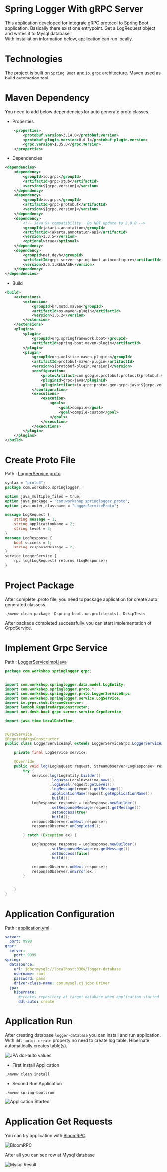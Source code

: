 # Spring Logger With gRPC Server

This application developed for integrate gRPC protocol to Spring Boot application. 
Basically there exist one entrypoint. Get a LogRequest object and writes it to Mysql database
<br/>
With installation information below, application can run locally.

# Technologies

The project is built on `Spring Boot` and `io.grpc` architecture. Maven used as build automation tool.

# Maven Dependency

You need to add below dependencies for auto generate proto classes.

* Properties
````xml
	<properties>
		<protobuf.version>3.14.0</protobuf.version>
		<protobuf-plugin.version>0.6.1</protobuf-plugin.version>
		<grpc.version>1.35.0</grpc.version>
	</properties>

````

* Dependencies

````xml
<dependencies>
    <dependency>
        <groupId>io.grpc</groupId>
        <artifactId>grpc-stub</artifactId>
        <version>${grpc.version}</version>
    </dependency>
    <dependency>
        <groupId>io.grpc</groupId>
        <artifactId>grpc-protobuf</artifactId>
        <version>${grpc.version}</version>
    </dependency>
    <dependency>
        <!-- Java 9+ compatibility - Do NOT update to 2.0.0 -->
        <groupId>jakarta.annotation</groupId>
        <artifactId>jakarta.annotation-api</artifactId>
        <version>1.3.5</version>
        <optional>true</optional>
    </dependency>
    <dependency>
        <groupId>net.devh</groupId>
        <artifactId>grpc-server-spring-boot-autoconfigure</artifactId>
        <version>2.5.1.RELEASE</version>
    </dependency>
</dependencies>
````

* Build

````xml
<build>
    <extensions>
        <extension>
            <groupId>kr.motd.maven</groupId>
            <artifactId>os-maven-plugin</artifactId>
            <version>1.6.2</version>
        </extension>
    </extensions>
    <plugins>
        <plugin>
            <groupId>org.springframework.boot</groupId>
            <artifactId>spring-boot-maven-plugin</artifactId>
        </plugin>
        <plugin>
            <groupId>org.xolstice.maven.plugins</groupId>
            <artifactId>protobuf-maven-plugin</artifactId>
            <version>${protobuf-plugin.version}</version>
            <configuration>
                <protocArtifact>com.google.protobuf:protoc:${protobuf.version}:exe:${os.detected.classifier}</protocArtifact>
                <pluginId>grpc-java</pluginId>
                <pluginArtifact>io.grpc:protoc-gen-grpc-java:${grpc.version}:exe:${os.detected.classifier}</pluginArtifact>
            </configuration>
            <executions>
                <execution>
                    <goals>
                        <goal>compile</goal>
                        <goal>compile-custom</goal>
                    </goals>
                </execution>
            </executions>
        </plugin>
    </plugins>
</build>
````

# Create Proto File

Path : [LoggerService.proto](src/main/proto/LoggerService.proto)

````protobuf
syntax = "proto3";
package com.workshop.springlogger;

option java_multiple_files = true;
option java_package = "com.workshop.springlogger.proto";
option java_outer_classname = "LoggerServiceProto";

message LogRequest {
    string message = 1;
    string applicationName = 2;
    string level = 3;
}
message LogResponse {
    bool success = 1;
    string responseMessage = 2;
}
service LoggerService {
    rpc log(LogRequest) returns (LogResponse);
}
````

# Project Package

After complete .proto file, you need to package application for create auto generated classess.

```shell
./mvnw clean package -Dspring-boot.run.profiles=tst -DskipTests
```

After package completed successfully, you can start implementation of GrpcService.

# Implement Grpc Service

Path : [LoggerServiceImpl.java](src/main/java/com/workshop/springlogger/grpc/LoggerServiceImpl.java)

````java
package com.workshop.springlogger.grpc;


import com.workshop.springlogger.data.model.LogEntity;
import com.workshop.springlogger.proto.*;
import com.workshop.springlogger.proto.LoggerServiceGrpc;
import com.workshop.springlogger.service.LogService;
import io.grpc.stub.StreamObserver;
import lombok.RequiredArgsConstructor;
import net.devh.boot.grpc.server.service.GrpcService;

import java.time.LocalDateTime;


@GrpcService
@RequiredArgsConstructor
public class LoggerServiceImpl extends LoggerServiceGrpc.LoggerServiceImplBase {

    private final LogService service;

    @Override
    public void log(LogRequest request, StreamObserver<LogResponse> responseObserver) {
        try {
            service.log(LogEntity.builder()
                    .logDate(LocalDateTime.now())
                    .logLevel(request.getLevel())
                    .logMessage(request.getMessage())
                    .applicationName(request.getApplicationName())
                    .build());
            LogResponse response = LogResponse.newBuilder()
                    .setResponseMessage(request.getMessage())
                    .setSuccess(true)
                    .build();
            responseObserver.onNext(response);
            responseObserver.onCompleted();

        } catch (Exception ex) {

            LogResponse response = LogResponse.newBuilder()
                    .setResponseMessage(ex.getMessage())
                    .setSuccess(false)
                    .build();

            responseObserver.onNext(response);
            responseObserver.onError(ex);
        }


    }
}

````

# Application Configuration

Path : [application.yml](src/main/resources/application.yml)

```yaml
server:
  port: 9998
grpc:
  server:
    port: 9999
spring:
  datasource:
    url: jdbc:mysql://localhost:3306/logger-database
    username: root
    password: pass
    driver-class-name: com.mysql.cj.jdbc.Driver
  jpa:
    hibernate:
      #creates repository at target database when application started
      ddl-auto: create
````

# Application Run

After creating database `logger-database` you can install and run application.
With `ddl-auto: create` property no need to create log table. Hibernate automatically creates table(s).

![JPA ddl-auto values](/assets/jpa_ddl_update_values.jpg)

* First Install Application 
```shell
./mvnw clean install
```

* Second Run Application

```
./mvnw spring-boot:run
```
![Application Started](/assets/grpc_started.jpg)


# Application Get Requests

You can try application with [BloomRPC](https://github.com/uw-labs/bloomrpc).

![BloomRPC](/assets/bloomrpc_demo.jpg)

After all you can see row at Mysql database

![Mysql Result](/assets/mysql_result.jpg)